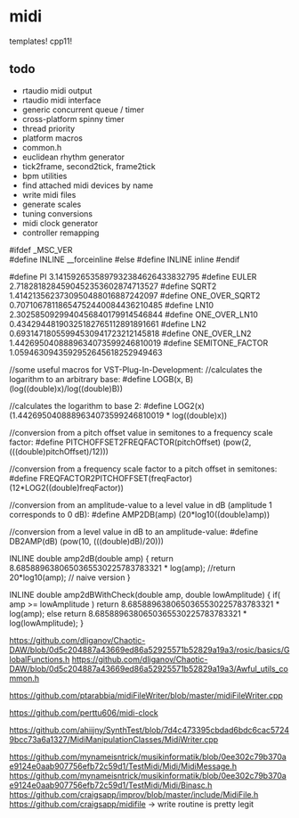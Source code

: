 # midi

templates! cpp11! 

## todo
- rtaudio midi output
- rtaudio midi interface
- generic concurrent queue / timer
- cross-platform spinny timer
- thread priority 
- platform macros
- common.h
- euclidean rhythm generator
- tick2frame, second2tick, frame2tick
- bpm utilities 
- find attached midi devices by name
- write midi files
- generate scales
- tuning conversions
- midi clock generator
- controller remapping

#ifdef _MSC_VER  
#define INLINE __forceinline
#else
#define INLINE inline
#endif

#define PI 3.1415926535897932384626433832795
#define EULER 2.7182818284590452353602874713527
#define SQRT2 1.4142135623730950488016887242097
#define ONE_OVER_SQRT2 0.70710678118654752440084436210485
#define LN10 2.3025850929940456840179914546844
#define ONE_OVER_LN10 0.43429448190325182765112891891661
#define LN2 0.69314718055994530941723212145818
#define ONE_OVER_LN2 1.4426950408889634073599246810019
#define SEMITONE_FACTOR 1.0594630943592952645618252949463

//some useful macros for VST-Plug-In-Development:
//calculates the logarithm to an arbitrary base:
#define LOGB(x, B) (log((double)x)/log((double)B))

//calculates the logarithm to base 2:
#define LOG2(x) (1.4426950408889634073599246810019 * log((double)x))



//conversion from a pitch offset value in semitones to a frequency scale factor:
#define PITCHOFFSET2FREQFACTOR(pitchOffset) (pow(2, (((double)pitchOffset)/12)))

//conversion from a frequency scale factor to a pitch offset in semitones:
#define FREQFACTOR2PITCHOFFSET(freqFactor) (12*LOG2((double)freqFactor))

//conversion from an amplitude-value to a level value in dB (amplitude 1 corresponds to 0 dB):
#define AMP2DB(amp) (20*log10((double)amp))

//conversion from a level value in dB to an amplitude-value:
#define DB2AMP(dB) (pow(10, (((double)dB)/20)))

INLINE double amp2dB(double amp)
{
  return 8.6858896380650365530225783783321 * log(amp);
  //return 20*log10(amp); // naive version
}

INLINE double amp2dBWithCheck(double amp, double lowAmplitude)
{
  if( amp >= lowAmplitude )
    return 8.6858896380650365530225783783321 * log(amp);
  else
    return 8.6858896380650365530225783783321 * log(lowAmplitude);
}

https://github.com/dliganov/Chaotic-DAW/blob/0d5c204887a43669ed86a52925571b52829a19a3/rosic/basics/GlobalFunctions.h
https://github.com/dliganov/Chaotic-DAW/blob/0d5c204887a43669ed86a52925571b52829a19a3/Awful_utils_common.h

https://github.com/ptarabbia/midiFileWriter/blob/master/midiFileWriter.cpp

https://github.com/perttu606/midi-clock

https://github.com/ahiijny/SynthTest/blob/7d4c473395cbdad6bdc6cac57249bcc73a6a1327/MidiManipulationClasses/MidiWriter.cpp

https://github.com/mynameisntrick/musikinformatik/blob/0ee302c79b370ae9124e0aab907756efb72c59d1/TestMidi/Midi/MidiMessage.h
https://github.com/mynameisntrick/musikinformatik/blob/0ee302c79b370ae9124e0aab907756efb72c59d1/TestMidi/Midi/Binasc.h
https://github.com/craigsapp/improv/blob/master/include/MidiFile.h
https://github.com/craigsapp/midifile -> write routine is pretty legit 